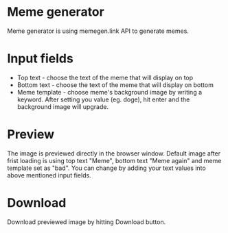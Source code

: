 # Meme generator

Meme generator is using memegen.link API to generate memes.

# Input fields

- Top text - choose the text of the meme that will display on top
- Bottom text - choose the text of the meme that will display on bottom
- Meme template - choose meme's background image by writing a keyword. After setting you value (eg. doge), hit enter and the background image will upgrade.

# Preview

The image is previewed directly in the browser window. Default image after frist loading is using top text "Meme", bottom text "Meme again" and meme template set as "bad". You can change by adding your text values into above mentioned input fields.

# Download

Download previewed image by hitting Download button.
